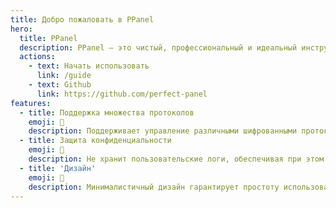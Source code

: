```yaml
---
title: Добро пожаловать в PPanel
hero:
  title: PPanel
  description: PPanel — это чистый, профессиональный и идеальный инструмент для управления прокси с открытым исходным кодом, который станет вашим идеальным выбором для обучения и практики.
  actions:
    - text: Начать использовать
      link: /guide
    - text: Github
      link: https://github.com/perfect-panel
features:
  - title: Поддержка множества протоколов
    emoji: 💎
    description: Поддерживает управление различными шифрованными протоколами, такими как：shadowsocks, v2ray, trojan, hysteria2, tuic и другие.
  - title: Защита конфиденциальности
    emoji: 🌈
    description: Не хранит пользовательские логи, обеспечивая при этом конфиденциальность и безопасность пользователей.
  - title: 'Дизайн'
    emoji: 🚀
    description: Минималистичный дизайн гарантирует простоту использования продукта, сохраняя при этом целостность бизнес-логики.
---
```

